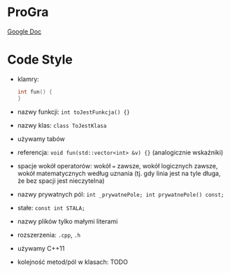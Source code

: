 # ProGra
[Google Doc](https://docs.google.com/document/d/1mF6u4E5NlxBzFoVMOM2VQe-eOsI0KHf4dXwzc09M2xI/edit?ts=565215d7)

# Code Style
* klamry:
  
  ```cpp
  int fun() {
  }
  ```
* nazwy funkcji: ```int toJestFunkcja() {}```
* nazwy klas: ```class ToJestKlasa```
* używamy tabów
* referencja: ```void fun(std::vector<int> &v) {}``` (analogicznie wskaźniki)
* spacje wokół operatorów: wokół ```=``` zawsze, wokół logicznych zawsze, wokół matematycznych według uznania (tj. gdy linia jest na tyle długa, że bez spacji jest nieczytelna)
* nazwy prywatnych pól: ```int _prywatnePole; int prywatnePole() const;```
* stałe: ```const int STALA;```
* nazwy plików tylko małymi literami
* rozszerzenia: ```.cpp```, ```.h```
* używamy C++11
* kolejność metod/pól w klasach: TODO
